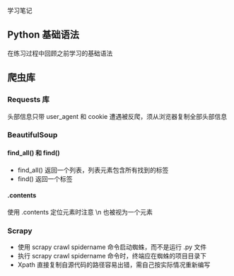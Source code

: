 学习笔记

## Python 基础语法

在练习过程中回顾之前学习的基础语法

## 爬虫库

### Requests 库

头部信息只带 user_agent 和 cookie 遭遇被反爬，须从浏览器复制全部头部信息

### BeautifulSoup

#### find_all() 和 find()

- find_all() 返回一个列表，列表元素包含所有找到的标签
- find() 返回一个标签

#### .contents

使用 .contents 定位元素时注意 \n 也被视为一个元素

### Scrapy

- 使用 scrapy crawl spidername 命令启动蜘蛛，而不是运行 .py 文件
- 执行 scrapy crawl spidername 命令时，终端应在蜘蛛的项目目录下
- Xpath 直接复制自源代码的路径容易出错，需自己按实际情况重新编写